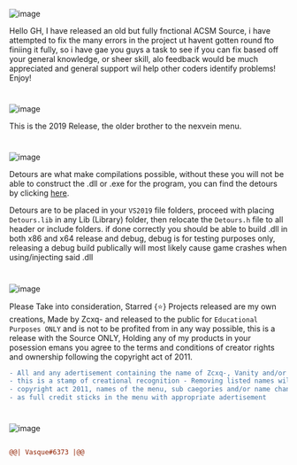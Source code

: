 ![image](https://user-images.githubusercontent.com/100650037/232643325-02c892c1-b63b-4d0e-bd2b-75f9a0cd9eef.png)

Hello GH, I have released an old but fully fnctional ACSM Source, i have attempted to fix the many errors in the project ut havent gotten round fto finiing it fully, so i have gae you guys a task to see if you can fix based off your general knowledge, or sheer skill, alo feedback would be much appreciated and general support wil help other coders identify problems! Enjoy!

# 

![image](https://user-images.githubusercontent.com/100650037/232643223-f08a856b-ffcd-4441-bfc8-8023700978d4.png)

This is the 2019 Release, the older brother to the nexvein menu. 

# 

![image](https://user-images.githubusercontent.com/100650037/232639551-49c9ee38-deea-443e-bb1e-73192a2bdd69.png)

Detours are what make compilations possible, without these you will not be able to construct the .dll or .exe for the program, you can find the detours by clicking [here](). 

Detours are to be placed in your `VS2019` file folders, proceed with placing `Detours.lib` in any Lib (Library) folder, then relocate the `Detours.h` file to all header or include folders. if done correctly you should be able to build .dll in both x86 and x64 release and debug, debug is for testing purposes only, releasing a debug build publically will most likely cause game crashes when using/injecting said .dll

# 

![image](https://user-images.githubusercontent.com/100650037/232640973-7d317251-06d4-4906-a014-368b6618f058.png)

Please Take into consideration, Starred {⭐} Projects released are my own creations, Made by Zcxq- and released to the public for `Educational Purposes ONLY` and is not to be profited from in any way possible, this is a release with the Source ONLY, Holding any of my products in your posession emans you agree to the terms and conditions of creator rights and ownership following the copyright act of 2011.

```diff -
- All and any adertisement containing the name of Zcxq-, Vanity and/or Night shall not be removed as 
- this is a stamp of creational recognition - Removing listed names will result in the breach of the 
- copyright act 2011, names of the menu, sub caegories and/or name changers can be tampered with as long 
- as full credit sticks in the menu with appropriate adertisement
```
# 

![image](https://user-images.githubusercontent.com/100650037/232642232-b66983d0-338a-451d-af8f-8b6ef7cb5d2a.png)
```diff

@@| Vasque#6373 |@@
```
